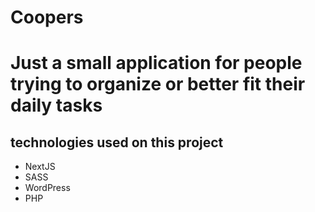 # Coopers

<h1>Just a small application for people trying to organize or better fit their daily tasks</h1>

<h2> technologies used on this project </h2>

<ul>
  <li>NextJS</li>
  <li>SASS</li>
  <li>WordPress</li>
  <li>PHP</li>
</ul>
